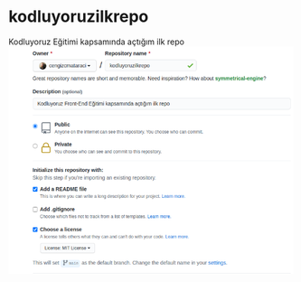 # kodluyoruzilkrepo
Kodluyoruz Eğitimi kapsamında açtığım ilk repo
![](https://github.com/Kodluyoruz/taskforce/blob/main/git/odev1/figures/github.png)